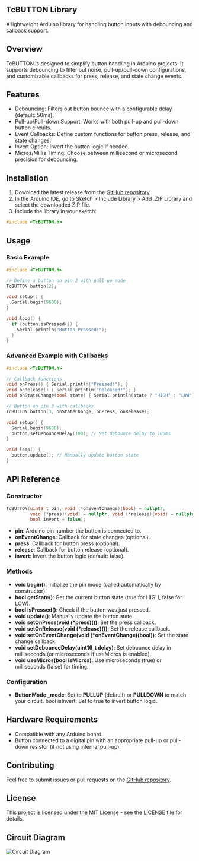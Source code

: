 ## TcBUTTON Library
A lightweight Arduino library for handling button inputs with debouncing and callback support.


## Overview
TcBUTTON is designed to simplify button handling in Arduino projects. It supports debouncing to filter out noise, pull-up/pull-down configurations, and customizable callbacks for press, release, and state change events.

## Features
- Debouncing: Filters out button bounce with a configurable delay (default: 50ms).
- Pull-up/Pull-down Support: Works with both pull-up and pull-down button circuits.
- Event Callbacks: Define custom functions for button press, release, and state changes.
- Invert Option: Invert the button logic if needed.
- Micros/Millis Timing: Choose between millisecond or microsecond precision for debouncing.

## Installation
1. Download the latest release from the [GitHub repository](https://github.com/Jakkapan-a/TcBUTTON).
2. In the Arduino IDE, go to Sketch > Include Library > Add .ZIP Library and select the downloaded ZIP file.
3. Include the library in your sketch:
```cpp
#include <TcBUTTON.h>
```

## Usage
### Basic Example
```cpp
#include <TcBUTTON.h>

// Define a button on pin 2 with pull-up mode
TcBUTTON button(2);

void setup() {
  Serial.begin(9600);
}

void loop() {
  if (button.isPressed()) {
    Serial.println("Button Pressed!");
  }
}
```

### Advanced Example with Callbacks
```cpp
#include <TcBUTTON.h>

// Callback functions
void onPress() { Serial.println("Pressed!"); }
void onRelease() { Serial.println("Released!"); }
void onStateChange(bool state) { Serial.println(state ? "HIGH" : "LOW"); }

// Button on pin 3 with callbacks
TcBUTTON button(3, onStateChange, onPress, onRelease);

void setup() {
  Serial.begin(9600);
  button.setDebounceDelay(100); // Set debounce delay to 100ms
}

void loop() {
  button.update(); // Manually update button state
}
```

## API Reference
### Constructor
```cpp
TcBUTTON(uint8_t pin, void (*onEventChange)(bool) = nullptr, 
         void (*press)(void) = nullptr, void (*release)(void) = nullptr, 
         bool invert = false);
```
- **pin**: Arduino pin number the button is connected to.
- **onEventChange**: Callback for state changes (optional).
- **press**: Callback for button press (optional).
- **release**: Callback for button release (optional).
- **invert**: Invert the button logic (default: false).

### Methods
- **void begin()**: Initialize the pin mode (called automatically by constructor).
- **bool getState()**: Get the current button state (true for HIGH, false for LOW).
- **bool isPressed()**: Check if the button was just pressed.
- **void update()**: Manually update the button state.
- **void setOnPress(void (*press)())**: Set the press callback.
- **void setOnRelease(void (*release)())**: Set the release callback.
- **void setOnEventChange(void (*onEventChange)(bool))**: Set the state change callback.
- **void setDebounceDelay(uint16_t delay)**: Set debounce delay in milliseconds (or microseconds if useMicros is enabled).
- **void useMicros(bool isMicros)**: Use microseconds (true) or milliseconds (false) for timing.

### Configuration
- **ButtonMode _mode**: Set to **PULLUP** (default) or **PULLDOWN** to match your circuit.
bool isInvert: Set to true to invert button logic.

## Hardware Requirements
- Compatible with any Arduino board.
- Button connected to a digital pin with an appropriate pull-up or pull-down resistor (if not using internal pull-up).

## Contributing
Feel free to submit issues or pull requests on the [GitHub repository](https://github.com/Jakkapan-a/TcBUTTON).

## License
This project is licensed under the MIT License - see the [LICENSE](https://github.com/Jakkapan-a/TcBUTTON) file for details.

## Circuit Diagram
![Circuit Diagram](./images/01.jpg)